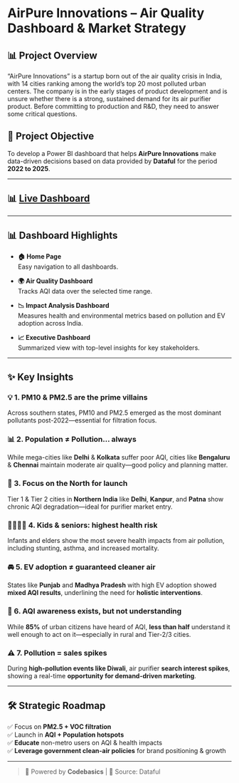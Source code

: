# AirPure Innovations – Air Quality Dashboard & Market Strategy

## 📊 Project Overview
“AirPure Innovations” is a startup born out of the air quality crisis in India, with 14 cities ranking among the world’s top 20 most polluted urban centers. The company is in the early stages of product development and is unsure whether there is a strong, sustained demand for its air purifier product. Before committing to production and R&D, they need to answer some critical questions.

## 🎯 Project Objective
To develop a Power BI dashboard that helps **AirPure Innovations** make data-driven decisions based on data provided by **Dataful** for the period **2022 to 2025**.

---
## 📊 [Live Dashboard](https://app.powerbi.com/view?r=eyJrIjoiZWZiZWEyZWItOTk4ZC00OGE4LTlkMmQtYWU1MzgzZTc2ODI1IiwidCI6ImM2ZTU0OWIzLTVmNDUtNDAzMi1hYWU5LWQ0MjQ0ZGM1YjJjNCJ9)
---

## 📊 Dashboard Highlights

- **🏠 Home Page**  
  Easy navigation to all dashboards.

- **🌍 Air Quality Dashboard**  
  Tracks AQI data over the selected time range.

- **📉 Impact Analysis Dashboard**  
  Measures health and environmental metrics based on pollution and EV adoption across India.

- **📈 Executive Dashboard**  
  Summarized view with top-level insights for key stakeholders.

---

## ✨ Key Insights

### 💡 1. PM10 & PM2.5 are the prime villains
Across southern states, PM10 and PM2.5 emerged as the most dominant pollutants post-2022—essential for filtration focus.

### 📊 2. Population ≠ Pollution... always
While mega-cities like **Delhi** & **Kolkata** suffer poor AQI, cities like **Bengaluru** & **Chennai** maintain moderate air quality—good policy and planning matter.

### 🌆 3. Focus on the North for launch
Tier 1 & Tier 2 cities in **Northern India** like **Delhi**, **Kanpur**, and **Patna** show chronic AQI degradation—ideal for purifier market entry.

### 🧒🏽👵🏻 4. Kids & seniors: highest health risk
Infants and elders show the most severe health impacts from air pollution, including stunting, asthma, and increased mortality.

### 🚘 5. EV adoption ≠ guaranteed cleaner air
States like **Punjab** and **Madhya Pradesh** with high EV adoption showed **mixed AQI results**, underlining the need for **holistic interventions**.

### 🧠 6. AQI awareness exists, but not understanding
While **85%** of urban citizens have heard of AQI, **less than half** understand it well enough to act on it—especially in rural and Tier-2/3 cities.

### ⚠️ 7. Pollution = sales spikes
During **high-pollution events like Diwali**, air purifier **search interest spikes**, showing a real-time **opportunity for demand-driven marketing**.

---

## 🛠️ Strategic Roadmap

✅ Focus on **PM2.5 + VOC filtration**  
✅ Launch in **AQI + Population hotspots**  
✅ **Educate** non-metro users on AQI & health impacts  
✅ **Leverage government clean-air policies** for brand positioning & growth

---

> 🧪 Powered by **Codebasics** | 📁 Source: Dataful
